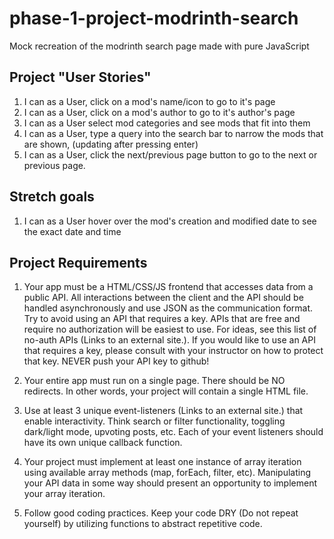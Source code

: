 # phase-1-project-modrinth-search
Mock recreation of the modrinth search page made with pure JavaScript

## Project "User Stories"
1. I can as a User, click on a mod's name/icon to go to it's page
2. I can as a User, click on a mod's author to go to it's author's page
3. I can as a User select mod categories and see mods that fit into them
4. I can as a User, type a query into the search bar to narrow the mods that are shown, (updating after pressing enter)
5. I can as a User, click the next/previous page button to go to the next or previous page.
## Stretch goals
1. I can as a User hover over the mod's creation and modified date to see the exact date and time


## Project Requirements
1. Your app must be a HTML/CSS/JS frontend that accesses data from a public API. All interactions between the client and the API should be handled asynchronously and use JSON as the communication format. Try to avoid using an API that requires a key. APIs that are free and require no authorization will be easiest to use. For ideas, see this list of no-auth APIs (Links to an external site.). If you would like to use an API that requires a key, please consult with your instructor on how to protect that key. NEVER push your API key to github!

2. Your entire app must run on a single page. There should be NO redirects. In other words, your project will contain a single HTML file.

3. Use at least 3 unique event-listeners (Links to an external site.) that enable interactivity. Think search or filter functionality, toggling dark/light mode, upvoting posts, etc. Each of your event listeners should have its own unique callback function.

4. Your project must implement at least one instance of array iteration using available array methods (map, forEach, filter, etc). Manipulating your API data in some way should present an opportunity to implement your array iteration.

5. Follow good coding practices. Keep your code DRY (Do not repeat yourself) by utilizing functions to abstract repetitive code.
